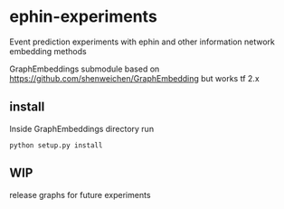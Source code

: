 # ephin-experiments
Event prediction experiments with ephin and other information network embedding methods

GraphEmbeddings submodule based on https://github.com/shenweichen/GraphEmbedding but works tf 2.x

## install
Inside GraphEmbeddings directory run
```
python setup.py install
```


## WIP
release graphs for future experiments
